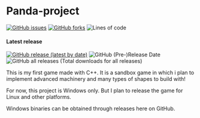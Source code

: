 # Panda-project

[![GitHub issues](https://img.shields.io/github/issues/IsakTheHacker/Panda-project)](https://github.com/IsakTheHacker/Panda-project/issues)
[![GitHub forks](https://img.shields.io/github/forks/IsakTheHacker/Panda-project)](https://github.com/IsakTheHacker/Panda-project/network)
![Lines of code](https://img.shields.io/tokei/lines/github/IsakTheHacker/Panda-project)

#### Latest release
[![GitHub release (latest by date)](https://img.shields.io/github/v/release/IsakTheHacker/Panda-project?include_prereleases)](https://github.com/IsakTheHacker/Panda-project/releases)
![GitHub (Pre-)Release Date](https://img.shields.io/github/release-date-pre/IsakTheHacker/Panda-project)
![GitHub all releases](https://img.shields.io/github/downloads/IsakTheHacker/Panda-project/total) (Total downloads for all releases)

This is my first game made with C++. It is a sandbox game in which i plan to implement advanced machinery and many types of shapes to build with!

For now, this project is Windows only. But I plan to release the game for Linux and other platforms.

Windows binaries can be obtained through releases here on GitHub.
